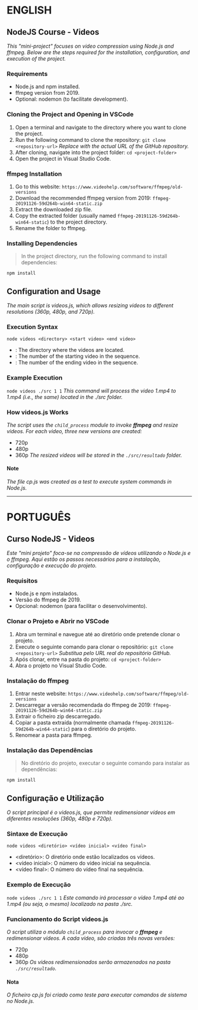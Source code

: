 # ENGLISH

## NodeJS Course - Videos
*This "mini-project" focuses on video compression using Node.js and ffmpeg. Below are the steps required for the installation, configuration, and execution of the project.*

### Requirements
- Node.js and npm installed.
- ffmpeg version from 2019.
- Optional: nodemon (to facilitate development).

### Cloning the Project and Opening in VSCode
1. Open a terminal and navigate to the directory where you want to clone the project.
2. Run the following command to clone the repository: ```git clone <repository-url>``` *Replace <repository-url> with the actual URL of the GitHub repository.*
3. After cloning, navigate into the project folder: ```cd <project-folder>```
4. Open the project in Visual Studio Code. 


### ffmpeg Installation
1. Go to this website: ``https://www.videohelp.com/software/ffmpeg/old-versions``
2. Download the recommended ffmpeg version from 2019: `ffmpeg-20191126-59d264b-win64-static.zip`
3. Extract the downloaded zip file.
4. Copy the extracted folder (usually named  ``ffmpeg-20191126-59d264b-win64-static``) to the project directory.
5. Rename the folder to ffmpeg.

### Installing Dependencies
> In the project directory, run the following command to install dependencies:
```
npm install
```

## Configuration and Usage
*The main script is videos.js, which allows resizing videos to different resolutions (360p, 480p, and 720p).*

### Execution Syntax
```node videos <directory> <start video> <end video>``` 
- <directory>: The directory where the videos are located.
- <start video>: The number of the starting video in the sequence.
- <end video>: The number of the ending video in the sequence.

### Example Execution
```node videos ./src 1 1```
*This command will process the video 1.mp4 to 1.mp4 (i.e., the same) located in the ./src folder.*

### How videos.js Works
*The script uses the `child_process` module to invoke **ffmpeg** and resize videos. For each video, three new versions are created:*
- 720p
- 480p
- 360p
*The resized videos will be stored in the `./src/resultado` folder.*

#### Note 
*The file cp.js was created as a test to execute system commands in Node.js.*

_______________________________________________________________________

# PORTUGUÊS

## Curso NodeJS - Videos
*Este "mini projeto" foca-se na compressão de vídeos utilizando o Node.js e o ffmpeg. Aqui estão os passos necessários para a instalação, configuração e execução do projeto.*

### Requisitos
- Node.js e npm instalados.
- Versão do ffmpeg de 2019.
- Opcional: nodemon (para facilitar o desenvolvimento).

### Clonar o Projeto e Abrir no VSCode
1. Abra um terminal e navegue até ao diretório onde pretende clonar o projeto.
2. Execute o seguinte comando para clonar o repositório: ```git clone <repository-url>``` *Substitua <repository-url> pelo URL real do repositório GitHub.*
3. Após clonar, entre na pasta do projeto: ```cd <project-folder>```
4. Abra o projeto no Visual Studio Code.

### Instalação do ffmpeg
1. Entrar neste website: ``https://www.videohelp.com/software/ffmpeg/old-versions``
2. Descarregar a versão recomendada do ffmpeg de 2019: `ffmpeg-20191126-59d264b-win64-static.zip`
3. Extrair o ficheiro zip descarregado.
4. Copiar a pasta extraída (normalmente chamada ``ffmpeg-20191126-59d264b-win64-static``) para o diretório do projeto.
5. Renomear a pasta para ffmpeg.

### Instalação das Dependências
> No diretório do projeto, executar o seguinte comando para instalar as dependências:
```
npm install
```

## Configuração e Utilização
*O script principal é o videos.js, que permite redimensionar vídeos em diferentes resoluções (360p, 480p e 720p).*

### Sintaxe de Execução
```node videos <diretório> <vídeo inicial> <vídeo final>``` 
- <diretório>: O diretório onde estão localizados os vídeos.
- <vídeo inicial>: O número do vídeo inicial na sequência.
- <vídeo final>: O número do vídeo final na sequência.

### Exemplo de Execução
```node videos ./src 1 1```
*Este comando irá processar o vídeo 1.mp4 até ao 1.mp4 (ou seja, o mesmo) localizado na pasta ./src.*

### Funcionamento do Script videos.js
*O script utiliza o módulo `child_process` para invocar o **ffmpeg** e redimensionar vídeos. A cada vídeo, são criadas três novas versões:*
- 720p
- 480p
- 360p
*Os vídeos redimensionados serão armazenados na pasta `./src/resultado`.*

#### Nota 
*O ficheiro cp.js foi criado como teste para executar comandos de sistema no Node.js.*